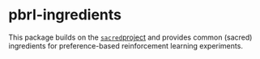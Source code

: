 # pbrl-ingredients
This package builds on the [`sacred`project](https://github.com/idsia/sacred) and 
provides common (sacred) ingredients for preference-based reinforcement learning experiments.